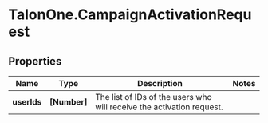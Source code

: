 # TalonOne.CampaignActivationRequest

## Properties

Name | Type | Description | Notes
------------ | ------------- | ------------- | -------------
**userIds** | **[Number]** | The list of IDs of the users who will receive the activation request. | 


